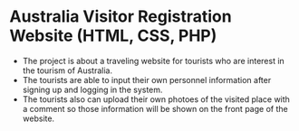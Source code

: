 # Australia Visitor Registration Website (HTML, CSS, PHP)
- The project is about a traveling website for tourists who are interest in the tourism of Australia.
- The tourists are able to input their own personnel information after signing up and logging in the system.
- The tourists also can upload their own photoes of the visited place with a comment so those information will be shown on the front page of the website.
